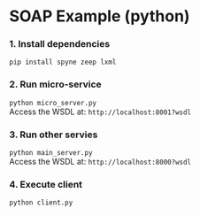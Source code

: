 # SOAP Example (python)

### 1. Install dependencies
```pip install spyne zeep lxml```

### 2. Run micro-service
```python micro_server.py```
<br>Access the WSDL at: `http://localhost:8001?wsdl`

### 3. Run other servies
```python main_server.py```
<br>Access the WSDL at: `http://localhost:8000?wsdl`

### 4. Execute client
```python client.py```




